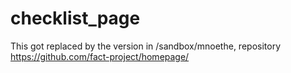 # checklist_page

This got replaced by the version in /sandbox/mnoethe,
repository https://github.com/fact-project/homepage/
